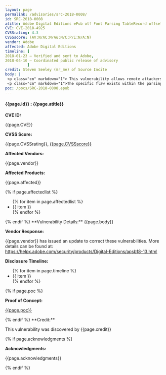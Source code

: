 ```yaml
---
layout: page
permalink: /advisories/src-2018-0008/
id: SRC-2018-0008
atitle: Adobe Digital Editions ePub otf Font Parsing TableRecord offset Out-of-Bounds Read Information Disclosure Vulnerability
CVE: CVE-2018-4925
CVSSrating: 4.3
CVSSscore: (AV:N/AC:M/Au:N/C:P/I:N/A:N)
vendor: Adobe
affected: Adobe Digital Editions
timeline: [
2018-01-23 – Verified and sent to Adobe,
2018-04-10 – Coordinated public release of advisory
          ]
credit: Steven Seeley (mr_me) of Source Incite
body: |
 <p class="cn" markdown="1"> This vulnerability allows remote attackers to disclose sensitive information on vulnerable installations of Adobe Digital Editions. User interaction is required to exploit this vulnerability in that the target must visit a malicious page or open a malicious file.</p>
 <p class="cn" markdown="1">The specific flaw exists within the parsing of ePub files with embedded OTF fonts. The issue results from the lack of proper validation of user-supplied data, which can result in a read past the end of an allocated object. An attacker can leverage this in conjunction with other vulnerabilities to execute code in the context of the current process.</p>
poc: /pocs/SRC-2018-0008.epub
---
```


<h4><b>{{page.id}} : {{page.atitle}}</b></h4>

**CVE ID:**
<p class="cn">{{page.CVE}}</p>

**CVSS Score:**
<p class="cn">{{page.CVSSrating}}, <a href="https://nvd.nist.gov/cvss/v2-calculator?vector={{page.CVSSscore}}">{{page.CVSSscore}}</a></p>

**Affected Vendors:**
<p class="cn">{{page.vendor}}</p>

**Affected Products:**
<p class="cn">{{page.affected}}</p>
{% if page.affectedlist %}
<ul class="cn">
{% for item in page.affectedlist %}
  <li>{{ item }}</li>
{% endfor %}
</ul>
{% endif %}
**Vulnerability Details:**
{{page.body}}

**Vendor Response:**

<p class="cn">{{page.vendor}} has issued an update to correct these vulnerabilities. More details can be found at: <br />
<a href="https://helpx.adobe.com/security/products/Digital-Editions/apsb18-13.html">https://helpx.adobe.com/security/products/Digital-Editions/apsb18-13.html</a></p>

**Disclosure Timeline:**
<ul class="cn">
{% for item in page.timeline %}
  <li>{{ item }}</li>
{% endfor %}
</ul>
{% if page.poc %}

**Proof of Concept:**
<p class="cn"><a href="{{page.poc}}">{{page.poc}}</a></p>
{% endif %}
**Credit:**
<p class="cn">This vulnerability was discovered by {{page.credit}}</p>
{% if page.acknowledgments %}

**Acknowledgments:**
<p class="cn">{{page.acknowledgments}}</p>
{% endif %}

